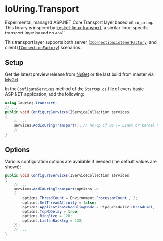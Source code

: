 # IoUring.Transport

Experimental, managed ASP.NET Core Transport layer based on `io_uring`. This library is inspired by [kestrel-linux-transport](https://github.com/redhat-developer/kestrel-linux-transport/), a similar linux-specific transport layer based  on `epoll`.

This transport layer supports both server ([`IConnectionListenerFactory`](https://docs.microsoft.com/en-us/dotnet/api/microsoft.aspnetcore.connections.iconnectionlistenerfactory)) and client ([`IConnectionFactory`](https://docs.microsoft.com/en-us/dotnet/api/microsoft.aspnetcore.connections.iconnectionfactory)) scenarios. 

## Setup

Get the latest preview release from [NuGet](https://www.nuget.org/packages/IoUring.Transport) or the last build from master via [MyGet](https://www.myget.org/feed/tkp1n/package/nuget/IoUring.Transport).

In the `ConfigureServices` method of the `Startup.cs` file of every basic ASP.NET application, add the following:


```csharp
using IoUring.Transport;
// ...
public void ConfigureServices(IServiceCollection services)
{
    // ...
    services.AddIoUringTransport(); // no-op if OS != Linux or kernel version < 5.4
    // ...
}
```

## Options

Various configuration options are available if needed (the default values are shown):

```csharp
public void ConfigureServices(IServiceCollection services)
{
    // ...
    services.AddIoUringTransport(options =>
    {
        options.ThreadCount = Environment.ProcessorCount / 2;
        options.SetThreadAffinity = false;
        options.ApplicationSchedulingMode = PipeScheduler.ThreadPool;
        options.TcpNoDelay = true;
        options.RingSize = 128;
        options.ListenBacklog = 128;
    });
    // ...
}
```
